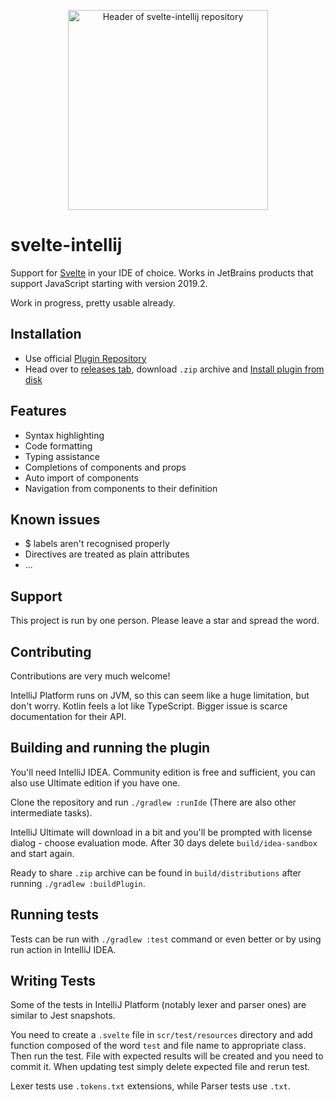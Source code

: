 <p align="center">
  <img width="320" src="./media/header.png" alt="Header of svelte-intellij repository">
</p>

# svelte-intellij

Support for <a href="https://svelte.dev/">Svelte</a> in your IDE of choice. Works in JetBrains products that support JavaScript starting with version 2019.2.

<p>Work in progress, pretty usable already.</p>

## Installation
* Use official [Plugin Repository](https://plugins.jetbrains.com/plugin/12375-svelte)
* Head over to [releases tab](https://github.com/tomblachut/svelte-intellij/releases), download `.zip` archive and [Install plugin from disk](https://www.jetbrains.com/help/webstorm/managing-plugins.html#install_plugin_from_disk)

<h2>Features</h2>

<ul>
    <li>Syntax highlighting</li>
    <li>Code formatting</li>
    <li>Typing assistance</li>
    <li>Completions of components and props</li>
    <li>Auto import of components</li>
    <li>Navigation from components to their definition</li>
</ul>

<h2>Known issues</h2>

<ul>
    <li>$ labels aren't recognised properly</li>
    <li>Directives are treated as plain attributes</li>
    <li>...</li>
</ul>

<h2>Support</h2>

This project is run by one person. Please leave a star and spread the word.

<h2>Contributing</h2>

Contributions are very much welcome! 

IntelliJ Platform runs on JVM, so this can seem like a huge limitation, but don't worry. Kotlin feels a lot like TypeScript. Bigger issue is scarce documentation for their API.

<h2>Building and running the plugin</h2>

You'll need IntelliJ IDEA. Community edition is free and sufficient, you can also use Ultimate edition if you have one. 

Clone the repository and run `./gradlew :runIde` (There are also other intermediate tasks). 

IntelliJ Ultimate will download in a bit and you'll be prompted with license dialog - choose evaluation mode. After 30 days delete `build/idea-sandbox` and start again.

Ready to share `.zip` archive can be found in `build/distributions` after running `./gradlew :buildPlugin`.

<h2>Running tests</h2>

Tests can be run with `./gradlew :test` command or even better or by using run action in IntelliJ IDEA. 

<h2>Writing Tests</h2>

Some of the tests in IntelliJ Platform (notably lexer and parser ones) are similar to Jest snapshots.

You need to create a `.svelte` file in `scr/test/resources` directory and add function composed of the word `test` and file name to appropriate class.
Then run the test. File with expected results will be created and you need to commit it. When updating test simply delete expected file and rerun test.

Lexer tests use `.tokens.txt` extensions, while Parser tests use `.txt`.
